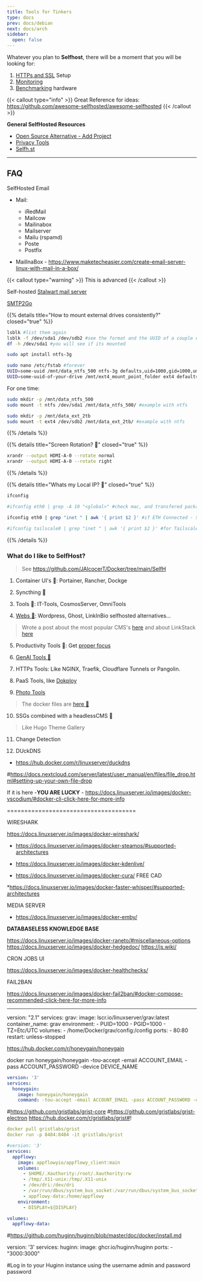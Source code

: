 ```yaml
---
title: Tools for Tinkers
type: docs
prev: docs/debian
next: docs/arch
sidebar:
  open: false
---
```


Whatever you plan to **Selfhost**, there will be a moment that you will be looking for:

1. [HTTPs and SSL](https://jalcocert.github.io/JAlcocerT/docs/selfhosting/https/) Setup
2. [Monitoring](https://jalcocert.github.io/JAlcocerT/how-to-setup-beszel-monitoring/)
3. [Benchmarking](https://jalcocert.github.io/JAlcocerT/benchmarking-computers/) hardware


{{< callout type="info" >}}
Great Reference for ideas: https://github.com/awesome-selfhosted/awesome-selfhosted
{{< /callout >}}

**General SelfHosted Resources**

- [Open Source Alternative - Add Project](https://www.opensourcealternative.to/add-project)
- [Privacy Tools](https://www.privacytools.io/)
- [Selfh.st](https://selfh.st/)

---

## FAQ

SelfHosted Email

   * Mail:
       * iRedMail
       * Mailcow
       * Mailinabox
       * Mailserver
       * Mailu (rspamd)
       * Poste
       * Postfix

* MailInaBox - https://www.maketecheasier.com/create-email-server-linux-with-mail-in-a-box/

{{< callout type="warning" >}}
This is advanced
{{< /callout >}}

Self-hosted [Stalwart mail server](https://gist.github.com/chripede/99b7eaa1101ee05cc64a59b46e4d299f?ref=selfh.st)

[SMTP2Go](https://www.reddit.com/r/selfhosted/comments/1hr7bi5/smtp2go_free_plan_spam_score/)


{{% details title="How to mount external drives consistently?" closed="true" %}}

```sh
lsblk #list them again
lsblk -f /dev/sda1 /dev/sdb2 #see the format and the UUID of a couple of blocks
df -h /dev/sda1 #you will see if its mounted
```

```sh
sudo apt install ntfs-3g

sudo nano /etc/fstab #forever
UUID=some-uuid /mnt/data_ntfs_500 ntfs-3g defaults,uid=1000,gid=1000,umask=0022 0 1
UUID=some-uuid-of-your-drive /mnt/ext4_mount_point_folder ext4 defaults 0 1
```

For one time:

```sh
sudo mkdir -p /mnt/data_ntfs_500
sudo mount -t ntfs /dev/sda1 /mnt/data_ntfs_500/ #example with ntfs

sudo mkdir -p /mnt/data_ext_2tb
sudo mount -t ext4 /dev/sdb2 /mnt/data_ext_2tb/ #example with ntfs
```

{{% /details %}}

{{% details title="Screen Rotation? 🚀" closed="true" %}}

```sh
xrandr --output HDMI-A-0 --rotate normal
xrandr --output HDMI-A-0 --rotate right
```

{{% /details %}}


{{% details title="Whats my Local IP? 🚀" closed="true" %}}

```sh
ifconfig

#ifconfig eth0 | grep -A 10 "<global>" #check mac, and transfered packages

ifconfig eth0 | grep "inet " | awk '{ print $2 }' #if ETH Connected - SEE THE LOCAL IP

#ifconfig tailscale0 | grep "inet " | awk '{ print $2 }' #for Tailscale
```

{{% /details %}}

### What do I like to SelfHost?

> See https://github.com/JAlcocerT/Docker/tree/main/SelfH

1. Container UI's 🐳: Portainer, Rancher, Dockge

2. Syncthing 🐳

3. Tools 🐳: IT-Tools, CosmosServer, OmniTools

4. [Webs 🐳](https://github.com/JAlcocerT/Docker/tree/main/Web/CMS): Wordpress, Ghost, LinkInBio selfhosted alternatives...

> Wrote a post about the most popular CMS's [here](https://jalcocert.github.io/JAlcocerT/no-code-websites/) and about LinkStack [here](https://jalcocert.github.io/JAlcocerT/linktree-web-alternative/#selfhosted-solutions-for-linkinbio)

5. Productivity Tools 🐳: Get [proper focus](https://jalcocert.github.io/JAlcocerT/tools-to-improve-focus/)

6. [GenAI Tools 🐳](https://github.com/JAlcocerT/Docker/tree/main/AI_Gen) 

7. HTTPs Tools: Like NGINX, Traefik, Cloudflare Tunnels or Pangolin.

8. PaaS Tools, like [Dokploy](https://jalcocert.github.io/JAlcocerT/selfhosted-paas/)

9. [Photo Tools](https://jalcocert.github.io/JAlcocerT/photo-management-tools/)

> The docker files are [here 🐳](https://github.com/JAlcocerT/Docker/tree/main/Backups/Photos)

10. SSGs combined with a headlessCMS 🐳 

> Like Hugo Theme Gallery

11. Change Detection

12. DUckDNS

* https://hub.docker.com/r/linuxserver/duckdns


#https://docs.nextcloud.com/server/latest/user_manual/en/files/file_drop.html#setting-up-your-own-file-drop

If it is here -**YOU ARE LUCKY** - https://docs.linuxserver.io/images/docker-vscodium/#docker-cli-click-here-for-more-info


=====================================

WIRESHARK 

https://docs.linuxserver.io/images/docker-wireshark/


* <https://docs.linuxserver.io/images/docker-steamos/#supported-architectures>


* <https://docs.linuxserver.io/images/docker-kdenlive/>
* <https://docs.linuxserver.io/images/docker-cura/>
FREE CAD


*<https://docs.linuxserver.io/images/docker-faster-whisper/#supported-architectures>

MEDIA SERVER

* <https://docs.linuxserver.io/images/docker-emby/>

**DATABASELESS KNOWLEDGE BASE**

<https://docs.linuxserver.io/images/docker-raneto/#miscellaneous-options>
<https://docs.linuxserver.io/images/docker-hedgedoc/>
<https://js.wiki/>


CRON JOBS UI

<https://docs.linuxserver.io/images/docker-healthchecks/>

FAIL2BAN

<https://docs.linuxserver.io/images/docker-fail2ban/#docker-compose-recommended-click-here-for-more-info>

---
version: "2.1"
services:
  grav:
    image: lscr.io/linuxserver/grav:latest
    container_name: grav
    environment:
      - PUID=1000
      - PGID=1000
      - TZ=Etc/UTC
    volumes:
      - /home/Docker/grav/config:/config
    ports:
      - 80:80
    restart: unless-stopped


https://hub.docker.com/r/honeygain/honeygain


docker run honeygain/honeygain -tou-accept -email ACCOUNT_EMAIL -pass ACCOUNT_PASSWORD -device DEVICE_NAME

```yml
version: '3'
services:
  honeygain:
    image: honeygain/honeygain
    command: -tou-accept -email ACCOUNT_EMAIL -pass ACCOUNT_PASSWORD -device DEVICE_NAME
```

#https://github.com/gristlabs/grist-core
#https://github.com/gristlabs/grist-electron
https://hub.docker.com/r/gristlabs/grist#!


```yml
docker pull gristlabs/grist
docker run -p 8484:8484 -it gristlabs/grist
```

```yml
#version: '3'
services:
  appflowy:
    image: appflowyio/appflowy_client:main
    volumes:
      - $HOME/.Xauthority:/root/.Xauthority:rw
      - /tmp/.X11-unix:/tmp/.X11-unix
      - /dev/dri:/dev/dri
      - /var/run/dbus/system_bus_socket:/var/run/dbus/system_bus_socket
      - appflowy-data:/home/appflowy
    environment:
      - DISPLAY=${DISPLAY}

volumes:
  appflowy-data:
```

#https://github.com/huginn/huginn/blob/master/doc/docker/install.md

version: '3'
services:
  huginn:
    image: ghcr.io/huginn/huginn
    ports:
      - "3000:3000"


#Log in to your Huginn instance using the username admin and password password